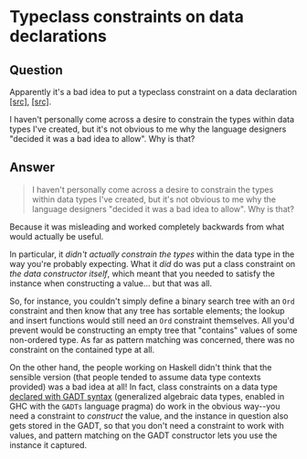
# Typeclass constraints on data declarations

## Question
        
Apparently it's a bad idea to put a typeclass constraint on a data declaration [\[src\]](https://stackoverflow.com/questions/2354707/in-haskell-is-there-num-a-infinity-a?rq=1#comment2333396_2354747), [\[src\]](http://www.haskell.org/haskellwiki/Data_declaration_with_constraint).

I haven't personally come across a desire to constrain the types within data types I've created, but it's not obvious to me why the language designers "decided it was a bad idea to allow". Why is that?

## Answer
        
> I haven't personally come across a desire to constrain the types within data types I've created, but it's not obvious to me why the language designers "decided it was a bad idea to allow". Why is that?

Because it was misleading and worked completely backwards from what would actually be useful.

In particular, it _didn't actually constrain the types_ within the data type in the way you're probably expecting. What it _did_ do was put a class constraint on _the data constructor itself_, which meant that you needed to satisfy the instance when constructing a value... but that was all.

So, for instance, you couldn't simply define a binary search tree with an `Ord` constraint and then know that any tree has sortable elements; the lookup and insert functions would still need an `Ord` constraint themselves. All you'd prevent would be constructing an empty tree that "contains" values of some non-ordered type. As far as pattern matching was concerned, there was no constraint on the contained type at all.

On the other hand, the people working on Haskell didn't think that the sensible version (that people tended to assume data type contexts provided) was a bad idea at all! In fact, class constraints on a data type [declared with GADT syntax](http://www.haskell.org/ghc/docs/latest/html/users_guide/data-type-extensions.html#gadt-style) (generalized algebraic data types, enabled in GHC with the `GADTs` language pragma) do work in the obvious way--you need a constraint to _construct_ the value, and the instance in question also gets stored in the GADT, so that you don't need a constraint to work with values, and pattern matching on the GADT constructor lets you use the instance it captured.
